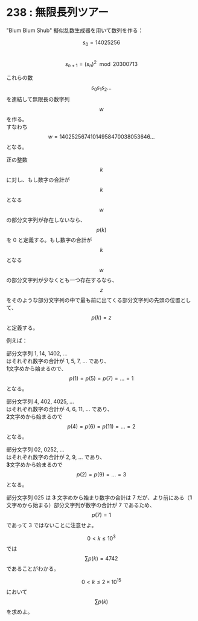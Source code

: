 # 238 : 無限長列ツアー

"Blum Blum Shub" 擬似乱数生成器を用いて数列を作る：

$$s_0 = 14025256$$  
$$s_{n+1} = (s_n)^2 \mod 20300713$$

これらの数$$s_0 s_1 s_2 \dots$$を連結して無限長の数字列$$w$$を作る。  
すなわち$$w = 14025256741014958470038053646...$$となる。

正の整数$$k$$に対し、もし数字の合計が$$k$$となる$$w$$の部分文字列が存在しないなら、$$p(k)$$を 0 と定義する。もし数字の合計が$$k$$となる$$w$$の部分文字列が少なくとも一つ存在するなら、$$z$$をそのような部分文字列の中で最も前に出てくる部分文字列の先頭の位置として、$$p(k)=z$$と定義する。

例えば：

部分文字列 1, 14, 1402, ...  
はそれぞれ数字の合計が 1, 5, 7, ... であり、  
**1**文字めから始まるので、$$p(1)=p(5)=p(7)=...=1$$となる。

部分文字列 4, 402, 4025, ...  
はそれぞれ数字の合計が 4, 6, 11, ... であり、  
**2**文字めから始まるので$$p(4)=p(6)=p(11)=...=2$$となる。

部分文字列 02, 0252, ...  
はそれぞれ数字の合計が 2, 9, ... であり、  
**3**文字めから始まるので$$p(2)=p(9)=...=3$$となる。

部分文字列 025 は **3** 文字めから始まり数字の合計は 7 だが、より前にある（**1** 文字めから始まる）部分文字列が数字の合計が 7 であるため、$$p(7) = 1$$であって 3 ではないことに注意せよ。

$$0 < k ≤ 10^3$$では$$\sum p(k) = 4742$$であることがわかる。

$$0 < k ≤ 2 \times 10^{15}$$において$$\sum p(k)$$を求めよ。

